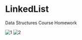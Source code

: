 # LinkedList
Data Structures Course Homework

![1](https://user-images.githubusercontent.com/44004959/124680580-5a544200-decf-11eb-9c7f-53b3bd1414be.PNG)
![2](https://user-images.githubusercontent.com/44004959/124680584-5b856f00-decf-11eb-83ab-b3deed13a5d1.PNG)

